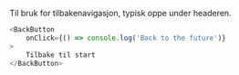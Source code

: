 Til bruk for tilbakenavigasjon, typisk oppe under headeren.

```js
<BackButton
    onClick={() => console.log('Back to the future')}
>
    Tilbake til start
</BackButton>
```
